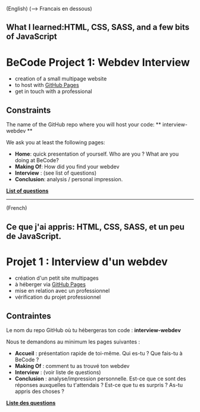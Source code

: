 (English)                                                                          (--> Francais en dessous)


What I learned:HTML, CSS, SASS, and a few bits of JavaScript
-------------------
# BeCode Project 1: Webdev Interview

- creation of a small multipage website
- to host with [GitHub Pages](https://pages.github.com/)
- get in touch with a professional

## Constraints

The name of the GitHub repo where you will host your code: ** interview-webdev **

We ask you at least the following pages:

- **Home**: quick presentation of yourself. Who are you ? What are you doing at BeCode?
- **Making Of**: How did you find your webdev
- **Interview** : (see list of questions)
- **Conclusion**: analysis / personal impression.

**[List of questions](interviewwebdev.md)**

-------------------------------------------------------

(French)

Ce que j'ai appris: HTML, CSS, SASS, et un peu de JavaScript.
----------------------
# Projet 1 : Interview d'un webdev

- création d'un petit site multipages
- à héberger via [GitHub Pages](https://pages.github.com/)
- mise en relation avec un professionnel
- vérification du projet professionnel

## Contraintes

Le nom du repo GitHub où tu hébergeras ton code : **interview-webdev**

Nous te demandons au minimum les pages suivantes :

- **Accueil** : présentation rapide de toi-même. Qui es-tu ? Que fais-tu à BeCode ?
- **Making Of** : comment tu as trouvé ton webdev
- **Interview** : (voir liste de questions)
- **Conclusion** : analyse/impression personnelle. Est-ce que ce sont des réponses auxquelles tu t'attendais ? Est-ce que tu es surpris ? As-tu appris des choses ?

**[Liste des questions](interviewwebdev.md)**
